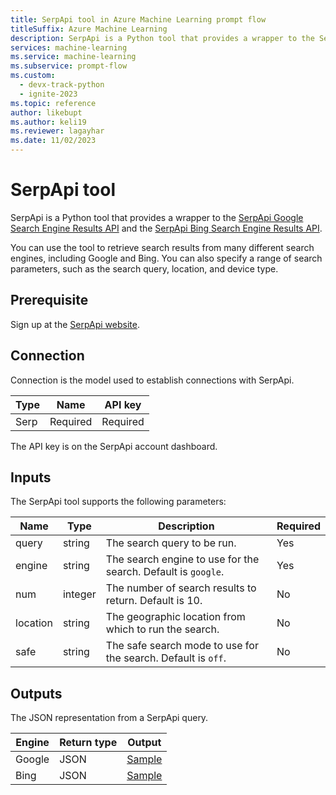 ```yaml
---
title: SerpApi tool in Azure Machine Learning prompt flow
titleSuffix: Azure Machine Learning
description: SerpApi is a Python tool that provides a wrapper to the SerpApi Google Search Engine Results API and the SerpApi Bing Search Engine Results API.
services: machine-learning
ms.service: machine-learning
ms.subservice: prompt-flow
ms.custom:
  - devx-track-python
  - ignite-2023
ms.topic: reference
author: likebupt
ms.author: keli19
ms.reviewer: lagayhar
ms.date: 11/02/2023
---
```


# SerpApi tool

SerpApi is a Python tool that provides a wrapper to the [SerpApi Google Search Engine Results API](https://serpapi.com/search-api) and the [SerpApi Bing Search Engine Results API](https://serpapi.com/bing-search-api).

You can use the tool to retrieve search results from many different search engines, including Google and Bing. You can also specify a range of search parameters, such as the search query, location, and device type.

## Prerequisite

Sign up at the [SerpApi website](https://serpapi.com/).

## Connection

Connection is the model used to establish connections with SerpApi.

| Type        | Name     | API key  |
|-------------|----------|----------|
| Serp        | Required | Required |

The API key is on the SerpApi account dashboard.

## Inputs

The SerpApi tool supports the following parameters:

| Name     | Type    | Description                                                   | Required |
|----------|---------|---------------------------------------------------------------|----------|
| query    | string  | The search query to be run.                              | Yes      |
| engine   | string  | The search engine to use for the search. Default is `google`. | Yes      |
| num      | integer | The number of search results to return. Default is 10.         | No      |
| location | string  | The geographic location from which to run the search.           | No       |
| safe     | string  | The safe search mode to use for the search. Default is `off`. | No       |

## Outputs

The JSON representation from a SerpApi query.

| Engine   | Return type | Output                                                |
|----------|-------------|-------------------------------------------------------|
| Google   | JSON        | [Sample](https://serpapi.com/search-api#api-examples) |
| Bing     | JSON        | [Sample](https://serpapi.com/bing-search-api)         |
